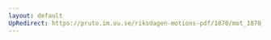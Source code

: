 ```yaml
---
layout: default
UpRedirect: https://pruto.im.uu.se/riksdagen-motions-pdf/1870/mot_1870__ak__152/mot_1870__ak__152-001.pdf
---
```

